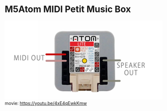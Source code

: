 # M5Atom MIDI Petit Music Box
![pin out](https://github.com/misawa2048/PIO_M5Atom_MIDI/blob/main/doc/M5AtomMIDI.png)
movie: https://youtu.be/4xE4qEwkKmw
